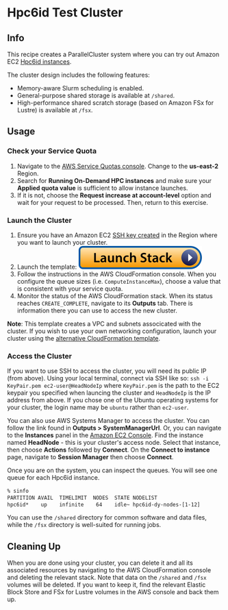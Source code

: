 # Hpc6id Test Cluster

## Info

This recipe creates a ParallelCluster system where you can try out Amazon EC2 [Hpc6id instances](https://aws.amazon.com/ec2/instance-types/hpc6i/). 

The cluster design includes the following features:

* Memory-aware Slurm scheduling is enabled.
* General-purpose shared storage is available at `/shared`.
* High-performance shared scratch storage (based on Amazon FSx for Lustre) is available at `/fsx`.

## Usage

### Check your Service Quota

1. Navigate to the [AWS Service Quotas console](https://console.aws.amazon.com/servicequotas/home/services/ec2/quotas). Change to the **us-east-2** Region. 
2. Search for **Running On-Demand HPC instances** and make sure your **Applied quota value** is sufficient to allow instance launches.
3. If it is not, choose the **Request increase at account-level** option and wait for your request to be processed. Then, return to this exercise. 

### Launch the Cluster

1. Ensure you have an Amazon EC2 [SSH key created](https://docs.aws.amazon.com/AWSEC2/latest/UserGuide/create-key-pairs.html#having-ec2-create-your-key-pair) in the Region where you want to launch your cluster.
2. Launch the template: [![Launch stack](../../../docs/media/launch-stack.svg)](https://us-east-2.console.aws.amazon.com/cloudformation/home?region=us-east-2#/stacks/create/review?stackName=try-hpc6id&templateURL=https://aws-hpc-recipes.s3.us-east-1.amazonaws.com/main/recipes/pcluster/try_hpc6id/assets/launch.yaml)
3. Follow the instructions in the AWS CloudFormation console. When you configure the queue sizes (i.e. `ComputeInstanceMax`), choose a value that is consistent with your service quota. 
4. Monitor the status of the AWS CloudFormation stack. When its status reaches `CREATE_COMPLETE`, navigate to its **Outputs** tab. There is information there you can use to access the new cluster. 

**Note**: This template creates a VPC and subnets associcated with the cluster. If you wish to use your own networking configuration, launch your cluster using the [alternative CloudFormation template](https://us-east-2.console.aws.amazon.com/cloudformation/home?region=us-east-2#/stacks/create/review?stackName=try-hpc6id&templateURL=https://aws-hpc-recipes.s3.us-east-1.amazonaws.com/main/recipes/pcluster/try_hpc6id/assets/launch-alt.yaml). 

### Access the Cluster

If you want to use SSH to access the cluster, you will need its public IP (from above). Using your local terminal, connect via SSH like so: `ssh -i KeyPair.pem ec2-user@HeadNodeIp` where `KeyPair.pem` is the path to the EC2 keypair you specified when launcing the cluster and `HeadNodeIp` is the IP address from above. If you chose one of the Ubuntu operating systems for your cluster, the login name may be `ubuntu` rather than `ec2-user`.

You can also use AWS Systems Manager to access the cluster. You can follow the link found in **Outputs > SystemManagerUrl**. Or, you can navigate to the **Instances** panel in the [Amazon EC2 Console](https://console.aws.amazon.com/ec2/home#Instances). Find the instance named **HeadNode** - this is your cluster's access node. Select that instance, then choose **Actions** followed by **Connect**. On the **Connect to instance** page, navigate to **Session Manager** then choose **Connect**.

Once you are on the system, you can inspect the queues. You will see one queue for each Hpc6id instance. 

```shell
% sinfo
PARTITION AVAIL  TIMELIMIT  NODES  STATE NODELIST
hpc6id*    up    infinite    64    idle~ hpc6id-dy-nodes-[1-12]
```

You can use the `/shared` directory for common software and data files, while the `/fsx` directory is well-suited for running jobs. 

## Cleaning Up

When you are done using your cluster, you can delete it and all its associated resources by navigating to the AWS CloudFormation console and deleting the relevant stack. Note that data on the `/shared` and `/fsx` volumes will be deleted. If you want to keep it, find the relevant Elastic Block Store and FSx for Lustre volumes in the AWS console and back them up.

